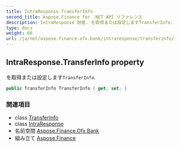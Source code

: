 ```yaml
---
title: IntraResponse.TransferInfo
second_title: Aspose.Finance for .NET API リファレンス
description: IntraResponse 財産. を取得または設定しますTransferInfo.
type: docs
weight: 60
url: /ja/net/aspose.finance.ofx.bank/intraresponse/transferinfo/
---
```

## IntraResponse.TransferInfo property

を取得または設定します`TransferInfo`.

```csharp
public TransferInfo TransferInfo { get; set; }
```

### 関連項目

* class [TransferInfo](../../../aspose.finance.ofx/transferinfo/)
* class [IntraResponse](../)
* 名前空間 [Aspose.Finance.Ofx.Bank](../../intraresponse/)
* 組み立て [Aspose.Finance](../../../)


